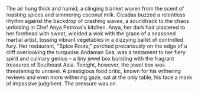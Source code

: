 The air hung thick and humid, a clinging blanket woven from the scent of roasting spices and simmering coconut milk.  Cicadas buzzed a relentless rhythm against the backdrop of crashing waves, a soundtrack to the chaos unfolding in Chef Anya Petrova's kitchen.  Anya, her dark hair plastered to her forehead with sweat, wielded a wok with the grace of a seasoned martial artist, tossing vibrant vegetables in a dizzying ballet of controlled fury.  Her restaurant, "Spice Route," perched precariously on the edge of a cliff overlooking the turquoise Andaman Sea, was a testament to her fiery spirit and culinary genius – a tiny jewel box bursting with the fragrant treasures of Southeast Asia. Tonight, however, the jewel box was threatening to unravel.  A prestigious food critic, known for his withering reviews and even more withering gaze, sat at the only table, his face a mask of impassive judgment. The pressure was on.
